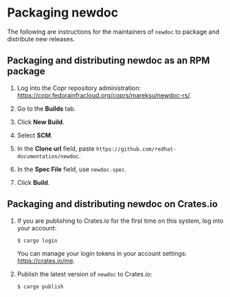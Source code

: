 # Packaging newdoc

The following are instructions for the maintainers of `newdoc` to package and distribute new releases.

## Packaging and distributing newdoc as an RPM package

1. Log into the Copr repository administration: <https://copr.fedorainfracloud.org/coprs/mareksu/newdoc-rs/>.

2. Go to the **Builds** tab.

3. Click **New Build**.

4. Select **SCM**.

5. In the **Clone url** field, paste `https://github.com/redhat-documentation/newdoc`.

6. In the **Spec File** field, use `newdoc.spec`.

7. Click **Build**.

## Packaging and distributing newdoc on Crates.io

1. If you are publishing to Crates.io for the first time on this system, log into your account:

    ```
    $ cargo login
    ```

    You can manage your login tokens in your account settings: <https://crates.io/me>.

2. Publish the latest version of `newdoc` to Crates.io:

    ```
    $ cargo publish
    ```


<!--
Note: The configuration files for a container image are still usable in the repo, but Docker Hub no longer provides free builds, so I'm disabling this part of instructions.

## Packaging and distributing newdoc as a Docker image

Note: The following steps might be sub-optimal. Feel free to suggest improvements.

1. Install the `docker` or `podman` tool.

    If you use `podman`, replace `docker` with `podman` in the following commands.

2. Log into the Docker Hub account:

    ```
    $ docker login --username mrksu docker.io
    ```

3. Build a new image. For example:

    ```
    $ docker build -t mrksu/newdoc:v2.3.3 .
    ```

4. Find the Image ID of the built image:

    ```
    $ docker images
    ```

5. Tag the new version. For example:

    ```
    $ docker tag 390e73cb470d mrksu/newdoc:v2.3.3
    ```

6. Upload the new image:

    ```
    $ docker push mrksu/newdoc:v2.3.3
    ```
-->
